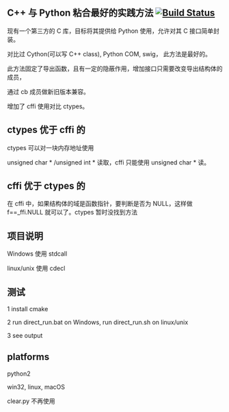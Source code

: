 ﻿
## C++ 与 Python 粘合最好的实践方法 [![Build Status](https://travis-ci.org/fooofei/cpp_python_wrapper.svg?branch=master)](https://travis-ci.org/fooofei/cpp_python_wrapper)

现有一个第三方的 C 库，目标将其提供给 Python 使用，允许对其 C 接口简单封装。

对比过 Cython(可以写 C++ class), Python COM, swig， 此方法是最好的。

此方法固定了导出函数，且有一定的隐蔽作用，增加接口只需要改变导出结构体的成员，

通过 cb 成员做新旧版本兼容。

增加了 cffi 使用对比 ctypes。


## ctypes 优于 cffi 的

ctypes 可以对一块内存地址使用 

unsigned char * /unsigned int * 读取，cffi 只能使用 unsigned char * 读。


## cffi 优于 ctypes 的

在 cffi 中，如果结构体的域是函数指针，要判断是否为 NULL，这样做 f==_ffi.NULL 就可以了。ctypes 暂时没找到方法

## 项目说明

Windows 使用 stdcall

linux/unix 使用 cdecl

## 测试

1 install cmake

2 run direct_run.bat on Windows, run direct_run.sh on linux/unix

3 see output


## platforms

python2

win32, linux, macOS


clear.py 不再使用